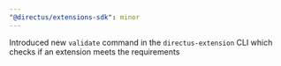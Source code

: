 ```yaml
---
"@directus/extensions-sdk": minor
---
```


Introduced new `validate` command in the `directus-extension` CLI which checks if an extension meets the requirements
